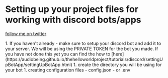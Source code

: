 # Setting up your project files for working with discord bots/apps
<p class="view"><a href="https://twitter.com/L_ab_o">follow me on twitter </a></p>
1. If you haven't already - make sure to setup your discord bot and add it to your server. We will be using the PRIVATE TOKEN for the bot you made. If you have not done this yet you can find the how to [here](https://audiobeing.github.io/thehelloworldproject/tutorials/discord/settingUpBotApp/settingUpBotApp.html) 
1. create the directory you will be using for your bot
1. creating configuration files
    - config.json
    - or .env
